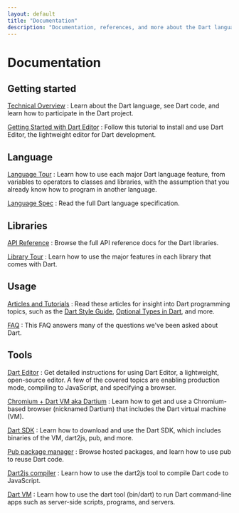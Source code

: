 ```yaml
---
layout: default
title: "Documentation"
description: "Documentation, references, and more about the Dart language, libraries, and tools."
---
```


# Documentation

## Getting started

[Technical Overview](/docs/technical-overview/)
: Learn about the Dart language, see Dart code, and
learn how to participate in the Dart project.

[Getting Started with Dart Editor](/docs/editor/getting-started/)
: Follow this tutorial to install and use Dart Editor, the
lightweight editor for Dart development.

## Language

[Language Tour](/docs/dart-up-and-running/contents/ch02.html)
: Learn how to use each major Dart language feature, from variables to
operators to classes and libraries, with the assumption that you already
know how to program in another language.

[Language Spec](/docs/spec/)
: Read the full Dart language specification.

## Libraries

[API Reference](http://api.dartlang.org)
: Browse the full API reference docs for the Dart libraries.

[Library Tour](/docs/dart-up-and-running/contents/ch03.html)
: Learn how to use the major features in each library that comes with Dart.

## Usage

[Articles and Tutorials](/articles/)
: Read these articles for insight into Dart programming topics,
such as the [Dart Style Guide](/articles/style-guide/),
[Optional Types in Dart](/articles/optional-types/), and more.

[FAQ](/support/faq.html)
: This FAQ answers many of the questions we've been asked about Dart.

## Tools

[Dart Editor](/docs/editor/)
: Get detailed instructions for using Dart Editor, a lightweight, open-source editor.
A few of the covered topics are enabling production mode, compiling to JavaScript, and specifying a browser.

[Chromium + Dart VM aka Dartium](/dartium/)
: Learn how to get and use a Chromium-based browser (nicknamed Dartium) that
includes the Dart virtual machine (VM).

[Dart SDK](/docs/sdk/)
: Learn how to download and use the Dart SDK, which includes binaries of the VM,
dart2js, pub, and more.

[Pub package manager](http://pub.dartlang.org)
: Browse hosted packages, and learn how to use pub to reuse Dart code.

[Dart2js compiler](/docs/dart2js/)
: Learn how to use the dart2js tool to compile Dart code to JavaScript.

[Dart VM](/docs/standalone-dart-vm/)
: Learn how to use the dart tool (bin/dart) to run Dart command-line apps
such as server-side scripts, programs, and servers.
